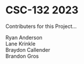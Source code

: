 # CSC-132 2023
Contributers for this Project...

Ryan Anderson<br>
Lane Krinkle<br>
Braydon Callender<br>
Brandon Gros<br>
